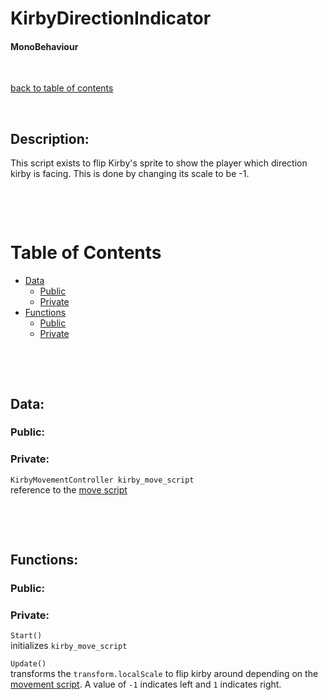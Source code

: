 # KirbyDirectionIndicator

#### MonoBehaviour

<p>&nbsp;</p>

[back to table of contents](/CodeDescription/TableOfContents.md)

<p>&nbsp;</p>

## Description:
This script exists to flip Kirby's sprite to show the player which direction kirby is facing. This is done by changing its scale to be -1.

<p>&nbsp;</p>
<p>&nbsp;</p>

# Table of Contents
- [Data](#data)
    - [Public](#public)
    - [Private](#private)
- [Functions](#functions)
    - [Public](#public-1)
    - [Private](#private-1)

<p>&nbsp;</p>
<p>&nbsp;</p>

## Data:

### **Public:**

### **Private:**

`KirbyMovementController kirby_move_script`  
reference to the [move script](/CodeDescription/Kirby/Movement/KirbyMovementController.md)

<p>&nbsp;</p>
<p>&nbsp;</p>

## Functions:

### **Public:**

### **Private:**

`Start()`  
initializes `kirby_move_script`

`Update()`  
transforms the `transform.localScale` to flip kirby around depending on the [movement script](/CodeDescription/Kirby/Movement/KirbyMovementController.md). A value of `-1` indicates left and `1` indicates right.